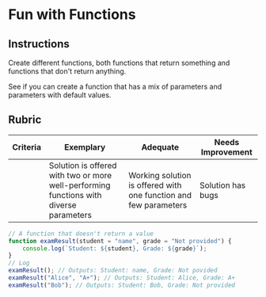 # Fun with Functions

## Instructions

Create different functions, both functions that return something and functions that don't return anything.

See if you can create a function that has a mix of parameters and parameters with default values.

## Rubric

| Criteria | Exemplary                                                                              | Adequate                                                         | Needs Improvement |
| -------- | -------------------------------------------------------------------------------------- | ---------------------------------------------------------------- | ----------------- |
|          | Solution is offered with two or more well-performing functions with diverse parameters | Working solution is offered with one function and few parameters | Solution has bugs |

```javascript
// A function that doesn't return a value
function examResult(student = "name", grade = "Not provided") {
    console.log(`Student: ${student}, Grade: ${grade}`);
}
// Log 
examResult(); // Outputs: Student: name, Grade: Not povided
examResult("Alice", "A+"); // Outputs: Student: Alice, Grade: A+
examResult("Bob"); // Outputs: Student: Bob, Grade: Not provided
```